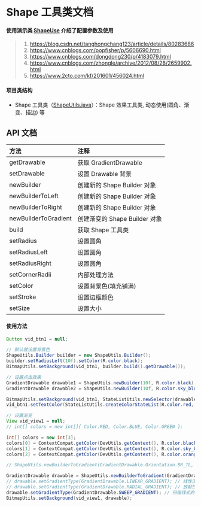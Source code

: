 # Shape 工具类文档

#### 使用演示类 [ShapeUse](https://github.com/afkT/DevUtils/blob/master/app/src/main/java/com/dev/utils/shape/ShapeUse.java) 介绍了配置参数及使用

> 1. https://blog.csdn.net/tanghongchang123/article/details/80283686
> 2. https://www.cnblogs.com/popfisher/p/5606690.html
> 3. https://www.cnblogs.com/dongdong230/p/4183079.html
> 4. https://www.cnblogs.com/zhongle/archive/2012/08/28/2659902.html
> 5. https://www.2cto.com/kf/201601/456024.html

#### 项目类结构

* Shape 工具类（[ShapeUtils.java](https://github.com/afkT/DevUtils/blob/master/DevLibUtils/src/main/java/dev/utils/app/ShapeUtils.java)）：Shape 效果工具类, 动态使用(圆角、渐变、描边) 等

## API 文档

| 方法 | 注释 |
| :- | :- |
| getDrawable | 获取 GradientDrawable |
| setDrawable | 设置 Drawable 背景 |
| newBuilder | 创建新的 Shape Builder 对象 |
| newBuilderToLeft | 创建新的 Shape Builder 对象 |
| newBuilderToRight | 创建新的 Shape Builder 对象 |
| newBuilderToGradient | 创建渐变的 Shape Builder 对象 |
| build | 获取 Shape 工具类 |
| setRadius | 设置圆角 |
| setRadiusLeft | 设置圆角 |
| setRadiusRight | 设置圆角 |
| setCornerRadii | 内部处理方法 |
| setColor | 设置背景色(填充铺满) |
| setStroke | 设置边框颜色 |
| setSize | 设置大小 |

#### 使用方法
```java
Button vid_btn1 = null;

// 默认就设置背景色
ShapeUtils.Builder builder = new ShapeUtils.Builder();
builder.setRadiusLeft(10f).setColor(R.color.black);
BitmapUtils.setBackground(vid_btn1, builder.build().getDrawable());

// 设置点击效果
GradientDrawable drawable1 = ShapeUtils.newBuilder(10f, R.color.black).setStroke(5, R.color.green).build().getDrawable();
GradientDrawable drawable2 = ShapeUtils.newBuilder(10f, R.color.sky_blue).setStroke(5, R.color.grey).build().getDrawable();

BitmapUtils.setBackground(vid_btn1, StateListUtils.newSelector(drawable2, drawable1)); // 设置点击 View 背景变色, 不用写 shape xml 文件
vid_btn1.setTextColor(StateListUtils.createColorStateList(R.color.red, R.color.white)); // 设置点击字体变色

// 设置渐变
View vid_view1 = null;
// int[] colors = new int[]{ Color.RED, Color.BLUE, Color.GREEN };

int[] colors = new int[3];
colors[0] = ContextCompat.getColor(DevUtils.getContext(), R.color.black);
colors[1] = ContextCompat.getColor(DevUtils.getContext(), R.color.sky_blue);
colors[2] = ContextCompat.getColor(DevUtils.getContext(), R.color.orange);

// ShapeUtils.newBuilderToGradient(GradientDrawable.Orientation.BR_TL, colors).build().setDrawable(vid_view1);

GradientDrawable drawable = ShapeUtils.newBuilderToGradient(GradientDrawable.Orientation.BR_TL, colors).build().getDrawable();
// drawable.setGradientType(GradientDrawable.LINEAR_GRADIENT); // 线性渐变，这是默认设置
// drawable.setGradientType(GradientDrawable.RADIAL_GRADIENT); // 放射性渐变，以开始色为中心
drawable.setGradientType(GradientDrawable.SWEEP_GRADIENT); // 扫描线式的渐变
BitmapUtils.setBackground(vid_view1, drawable);
```